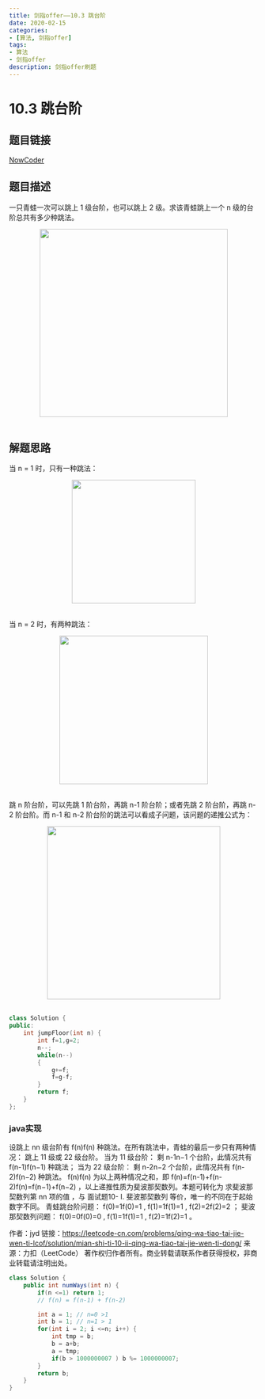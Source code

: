 ```yaml
---
title: 剑指offer——10.3 跳台阶
date: 2020-02-15   
categories:
- [算法, 剑指offer]
tags:
- 算法
- 剑指offer
description: 剑指offer刷题
---
```


# 10.3 跳台阶

## 题目链接

[NowCoder](https://www.nowcoder.com/practice/8c82a5b80378478f9484d87d1c5f12a4?tpId=13&tqId=11161&tPage=1&rp=1&ru=/ta/coding-interviews&qru=/ta/coding-interviews/question-ranking&from=cyc_github)

## 题目描述

一只青蛙一次可以跳上 1 级台阶，也可以跳上 2 级。求该青蛙跳上一个 n 级的台阶总共有多少种跳法。

<div align="center"> <img src="https://cs-notes-1256109796.cos.ap-guangzhou.myqcloud.com/9dae7475-934f-42e5-b3b3-12724337170a.png" width="380px"> </div><br>

## 解题思路

当 n = 1 时，只有一种跳法：

<div align="center"> <img src="https://cs-notes-1256109796.cos.ap-guangzhou.myqcloud.com/72aac98a-d5df-4bfa-a71a-4bb16a87474c.png" width="250px"> </div><br>

当 n = 2 时，有两种跳法：

<div align="center"> <img src="https://cs-notes-1256109796.cos.ap-guangzhou.myqcloud.com/1b80288d-1b35-4cd3-aa17-7e27ab9a2389.png" width="300px"> </div><br>

跳 n 阶台阶，可以先跳 1 阶台阶，再跳 n-1 阶台阶；或者先跳 2 阶台阶，再跳 n-2 阶台阶。而 n-1 和 n-2 阶台阶的跳法可以看成子问题，该问题的递推公式为：

<div align="center"> <img src="https://cs-notes-1256109796.cos.ap-guangzhou.myqcloud.com/508c6e52-9f93-44ed-b6b9-e69050e14807.jpg" width="350px"> </div><br>

```c++
class Solution {
public:
    int jumpFloor(int n) {
        int f=1,g=2;
        n--;
        while(n--)
        {
            g+=f;
            f=g-f;
        }
        return f;
    }
};
```





### java实现



设跳上 nn 级台阶有 f(n)f(n) 种跳法。在所有跳法中，青蛙的最后一步只有两种情况： 跳上 11 级或 22 级台阶。
当为 11 级台阶： 剩 n-1n−1 个台阶，此情况共有 f(n-1)f(n−1) 种跳法；
当为 22 级台阶： 剩 n-2n−2 个台阶，此情况共有 f(n-2)f(n−2) 种跳法。
f(n)f(n) 为以上两种情况之和，即 f(n)=f(n-1)+f(n-2)f(n)=f(n−1)+f(n−2) ，以上递推性质为斐波那契数列。本题可转化为 求斐波那契数列第 nn 项的值 ，与 面试题10- I. 斐波那契数列 等价，唯一的不同在于起始数字不同。
青蛙跳台阶问题： f(0)=1f(0)=1 , f(1)=1f(1)=1 , f(2)=2f(2)=2 ；
斐波那契数列问题： f(0)=0f(0)=0 , f(1)=1f(1)=1 , f(2)=1f(2)=1 。

作者：jyd
链接：https://leetcode-cn.com/problems/qing-wa-tiao-tai-jie-wen-ti-lcof/solution/mian-shi-ti-10-ii-qing-wa-tiao-tai-jie-wen-ti-dong/
来源：力扣（LeetCode）
著作权归作者所有。商业转载请联系作者获得授权，非商业转载请注明出处。



```java
class Solution {
    public int numWays(int n) {
        if(n <=1) return 1;
        // f(n) = f(n-1) + f(n-2)

        int a = 1; // n=0 >1
        int b = 1; // n=1 > 1
        for(int i = 2; i <=n; i++) {
            int tmp = b;
            b = a+b;
            a = tmp;
            if(b > 1000000007 ) b %= 1000000007;
        }
        return b;
    }
}
```



